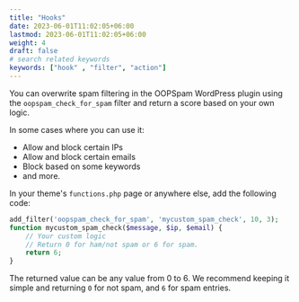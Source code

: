 ```yaml
---
title: "Hooks"
date: 2023-06-01T11:02:05+06:00
lastmod: 2023-06-01T11:02:05+06:00
weight: 4
draft: false
# search related keywords
keywords: ["hook" , "filter", "action"]
---
```


You can overwrite spam filtering in the OOPSpam WordPress plugin using the `oopspam_check_for_spam` filter and return a score based on your own logic.

In some cases where you can use it:

- Allow and block certain IPs
- Allow and block certain emails
- Block based on some keywords
- and more.

In your theme's `functions.php` page or anywhere else, add the following code:

```php
add_filter('oopspam_check_for_spam', 'mycustom_spam_check', 10, 3);
function mycustom_spam_check($message, $ip, $email) {
    // Your custom logic
    // Return 0 for ham/not spam or 6 for spam.
    return 6;
}
```

The returned value can be any value from 0 to 6. We recommend keeping it simple and returning `0` for not spam, and `6` for spam entries.
